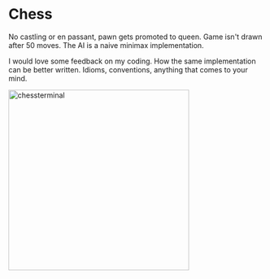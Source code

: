 # Chess

No castling or en passant, pawn gets promoted to queen. Game isn't drawn after 50 moves. The AI is a naive minimax implementation.

I would love some feedback on my coding. How the same implementation can be better written. Idioms, conventions, anything that comes to your mind.


<img width="355" alt="chessterminal" src="https://user-images.githubusercontent.com/56736075/136658735-980eac72-0d1c-4b1e-bf3e-60b1298a7464.png">
